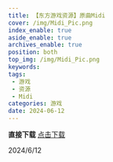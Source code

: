 ```yaml
---
title: 【东方游戏资源】原曲Midi
cover: /img/Midi_Pic.png
index_enable: true
aside_enable: true
archives_enable: true
position: both
top_img: /img/Midi_Pic.png
keywords:
tags:
 - 游戏
 - 资源
 - Midi
categories: 游戏
date: 2024-06-12
---
```


**直接下载**
[点击下载](/download/东方Midi音乐文件.zip)

2024/6/12